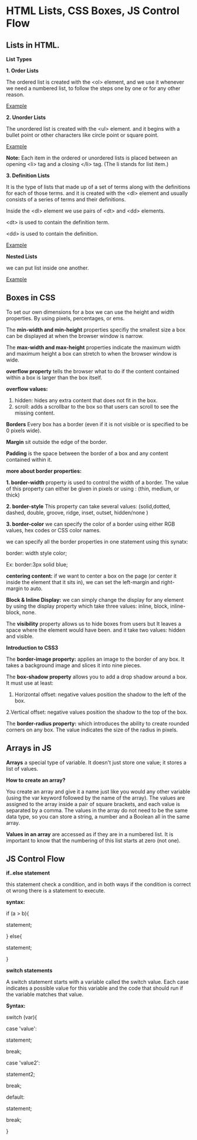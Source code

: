 # HTML Lists, CSS Boxes, JS Control Flow

## Lists in HTML.

**List Types**

**1. Order Lists**

The ordered list is created with the \<ol> element, and we use it whenever we need a numbered list, to follow the steps one by one or for any other reason.

[Example](ol.PNG)

**2. Unorder Lists**

The unordered list is created with the \<ul> element. and it begins with a bullet point or other characters like circle point or square point. 

[Example](ul.PNG)

**Note:** Each item in the ordered or unordered lists is placed between an opening \<li> tag and a closing \</li> tag. (The li stands for list item.)

**3. Definition Lists**

It is the type of lists that made up of a set of terms along with the definitions for each of those terms. and it is created with the \<dl> element and usually consists of a series of terms and their definitions.
  
Inside the \<dl> element we use pairs of \<dt> and \<dd> elements.

\<dt> is used to contain the definition term.

\<dd> is used to contain the definition.

[Example](dl.PNG)

**Nested Lists**

we can put list inside one another.

[Example](nested.PNG)

## Boxes in CSS

To set our own dimensions for a box we can use the height and width properties. By using  pixels, percentages, or ems. 

The **min-width and min-height** properties specifiy the smallest size a box can be displayed at when the browser window is narrow.

The **max-width and max-height** properties indicate the maximum width and maximum height a box can stretch to when the browser window is wide.

**overflow property** tells the browser what to do if the content contained within a box is larger than the box itself.

**overflow values:**
1. hidden:  hides any extra content that does not fit in the box.
2. scroll: adds a scrollbar to the box so that users can scroll to see the missing content.

**Borders** Every box has a border (even if it is not visible or is specified to be 0 pixels wide).

**Margin** sit outside the edge of the border. 

**Padding** is the space between the border of a box and any content contained within it. 

**more about border properties:**

**1. border-width** property is used to control the width of a border. The value of this property can either be given in pixels or using : (thin, medium, or thick)

**2. border-style** This property can take several values: (solid,dotted, dashed, double, groove, ridge, inset, outset, hidden/none )

**3. border-color** we can specify the color of a border using either RGB values, hex codes or CSS color names.

we can specify all the border properties in one statement using this synatx:

border: width style color;

Ex:  border:3px solid blue;

**centering content:** if we want to center a box on the page (or center it inside the element that it sits in), we can set the left-margin and right-margin to auto.

**Block & Inline Display:** we can simply change the display for any element by using the display property which take three values: inline, block, inline-block, none.

The **visibility** property allows us to hide boxes from users but It leaves a space where the element would have been. and it take two values: hidden and visible.

**Introduction to CSS3**

The **border-image property:** applies an image to the border of any box. It takes a background image and slices it into nine pieces. 

The **box-shadow property** allows you to add a drop shadow around a box. It must
use at least:

1. Horizontal offset: negative values position the shadow to the left of the box.

2.Vertical offset: negative values position the shadow to the top of the box.

The **border-radius property:** which introduces the ability to create rounded corners on any box. The value indicates the size of the radius in pixels.

## Arrays in JS

**Arrays** a special type of variable. It doesn't just store one value; it stores a list of values. 

**How to create an array?**

You create an array and give it
a name just like you would any
other variable (using the var
keyword followed by the name of
the array). The values are assigned to the array inside a pair of square brackets, and each value is separated by a comma. The values in the array do not need to be the same data type, so you can store a string, a number and a Boolean all in the same array. 

**Values in an array** are accessed as if they are in a numbered list. It is important to know that the numbering of this list starts at zero (not one). 

## JS Control Flow

**if..else statement**

this statement check a condition, and in both ways if the condition is correct ot wrong there is a statement to execute. 

**syntax:**

if (a > b){

  statement;
  
} else{

  statement;
  
}

**switch statements**

A switch statement starts with a variable called the switch value. Each case indicates a possible value for this variable and the code that should run if the variable matches that value. 

**Syntax:**

switch (var){

case 'value':

statement;

break;

case 'value2':

statement2;

break;

default:

statement;

break;

}
